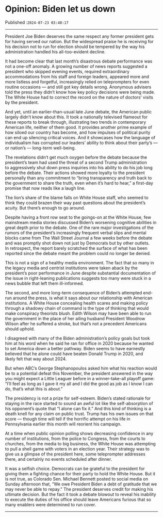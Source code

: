 # Opinion: Biden let us down

Published :`2024-07-23 03:40:17`

---

President Joe Biden deserves the same respect any former president gets for having served our nation. But the widespread praise he is receiving for his decision not to run for election should be tempered by the way his administration handled his all-too-evident decline.

It had become clear that last month’s disastrous debate performance was not a one-off anomaly. A growing number of news reports suggested a president who skipped evening events, required extraordinary accommodations from his staff and foreign leaders, appeared more and more listless and forgetful, increasingly relied on teleprompters for even routine occasions — and still got key details wrong. Anonymous advisers told the press they didn’t know how key policy decisions were being made. The White House had to correct the record on the nature of doctors’ visits by the president.

And yet, until an earlier-than-usual late June debate, the American public largely didn’t know about this. It took a nationally televised flameout for these reports to break through, illustrating two trends in contemporary American life, neither of them good. It provides another prime example of how siloed our country has become, and how impulses of political purity can end up silencing critical voices. And it showcases how the language of individualism has corrupted our leaders’ ability to think about their party’s — or nation’s — long-term well-being.

The revelations didn’t get much oxygen before the debate because the president’s team had used the threat of a second Trump administration to aggressively shut down press inquiries into his ability to do his job long before the debate. Their actions showed more loyalty to the president personally than any commitment to “bring transparency and truth back to the government to share the truth, even when it’s hard to hear,” a first-day promise that now reads like a laugh line.

The lion’s share of the blame falls on White House staff, who seemed to think they could brazen their way past questions about the president’s acuity. But there’s enough to go around.

Despite having a front row seat to the goings-on at the White House, few mainstream media stories discussed Biden’s worsening cognitive abilities in great depth prior to the debate. One of the rare major investigations of the rumors of the president’s increasingly frequent verbal slips and mental blocks came from The Wall Street Journal a few weeks before the debate and was promptly shot down not just by Democrats but by other outlets. In retrospect, the report barely scratched the surface of what has been reported since the debate meant the problem could no longer be denied.

This is not a sign of a healthy media environment. The fact that so many in the legacy media and centrist institutions were taken aback by the president’s poor performance in June despite substantial documentation of the issue in right-leaning publications suggests too many were stuck in a news bubble that left them ill-informed.

The second, and more long-term consequence of Biden’s attempted end-run around the press, is what it says about our relationship with American institutions. A White House concealing health scares and making policy through a shadowy chain of command is the type of thinking that would make conspiracy theorists blush. Edith Wilson may have been able to run the government in the place of her ailing husband President Woodrow Wilson after he suffered a stroke, but that’s not a precedent Americans should uphold.

I disagreed with many of the Biden administration’s policy goals but took him at his word when he said he ran for office in 2020 because he wanted to set America down a better pathway. Biden seems to have earnestly believed that he alone could have beaten Donald Trump in 2020, and likely felt that way about 2024.

But when ABC’s George Stephanopoulos asked him what his reaction would be to a potential defeat this November, the president answered in the way you might expect a Little Leaguer before in a winner-take-all playoff game: “I’ll feel as long as I gave it my all and I did the good as job as I know I can do, that’s what this is about.”

The presidency is not a prize for self-esteem. Biden’s stated rationale for staying in the race started to sound an awful lot like the self-absorption of his opponent’s quote that “I alone can fix it.” And this kind of thinking is a death knell for any claim on public trust. Trump has his own issues on that score — though time will tell if the horrific attempt on his life in Pennsylvania earlier this month will reorient his campaign.

At a time when public opinion polling shows decreasing confidence in any number of institutions, from the police to Congress, from the courts to churches, from the media to big business, the White House was attempting to pull a shell game with voters in an election year. Their strategy was to give us a glimpse of the president here, some teleprompter addresses there, and certainly no events scheduled after dinner.

It was a selfish choice. Democrats can be grateful to the president for giving them a fighting chance for their party to hold the White House. But it is not true, as Colorado Sen. Michael Bennett posted to social media on Sunday afternoon that, “We owe President Biden a debt of gratitude that we may never be able to repay.” The president deserves credit for making his ultimate decision. But the fact it took a debate blowout to reveal his inability to execute the duties of his office should leave Americans furious that so many enablers were determined to run cover.

---

